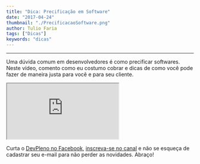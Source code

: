 ```yaml
---
title: "Dica: Precificação em Software"
date: "2017-04-24"
thumbnail: "./PrecificacaoSoftware.png"
author: Tulio Faria
tags: ["Dicas"]
keywords: "dicas"
---
```


---
Uma dúvida comum em desenvolvedores é como precificar softwares. Neste vídeo, comento como eu costumo cobrar e dicas de como você pode fazer de maneira justa para você e para seu cliente.

<div class="embed-responsive embed-responsive-16by9 mb-4">
  <iframe class="embed-responsive-item" src="https://www.youtube.com/embed/ho55mJ5r8Y8" allowfullscreen></iframe>
</div>

Curta o [DevPleno no Facebook](https://www.facebook.com/devpleno), [inscreva-se no canal](https://www.youtube.com/devplenocom) e não se esqueça de cadastrar seu e-mail para não perder as novidades. Abraço!